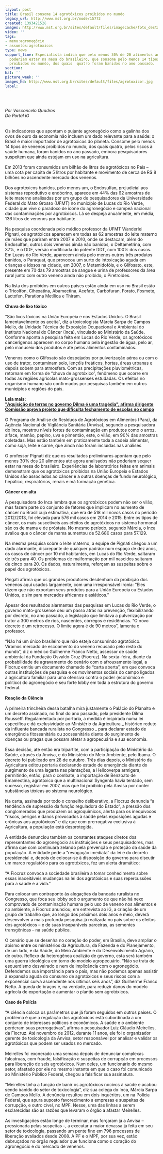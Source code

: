 ```yaml
---
layout: post
title: Brasil consome 14 agrotóxicos proibidos no mundo
legacy_url: http://www.mst.org.br/node/15772
created: 1393421528
images: http://www.mst.org.br/sites/default/files/imagecache/foto_destaque/agrotoxico!.jpg
video: ''
tags:
- menu:agronegócio
- assuntos:agrotóxicos
type: news
support_line: Especialista indica que pelo menos 30% de 20 alimentos analisados não
  poderiam estar na mesa do brasileiro, que sonsome pelo menos 14 tipos de venenos
  proibidos no mundo, dos quais  quatro foram banidos no ano passado.
section: 
hat: ''
picture_week: ''
images_hd: http://www.mst.org.br/sites/default/files/agrotoxico!.jpg
label: 
---
```

<p><br><em><br>Por Vasconcelo Quadros<br>Do Portal iG</em><br><br><br>Os indicadores que apontam o pujante agronegócio como a galinha dos ovos de ouro da economia não incluem um dado relevante para a saúde: o Brasil é maior importador de agrotóxicos do planeta. Consome pelo menos 14 tipos de venenos proibidos no mundo, dos quais quatro, pelos riscos à saúde humana, foram banidos no ano passado, embora pesquisadores suspeitem que ainda estejam em uso na agricultura.<br><br>Em 2013 foram consumidos um bilhão de litros de agrotóxicos no País – uma cota per capita de 5 litros por habitante e movimento de cerca de R$ 8 bilhões no ascendente mercado dos venenos.<br><br>Dos agrotóxicos banidos, pelo menos um, o Endosulfan, prejudicial aos sistemas reprodutivo e endócrino, aparece em 44% das 62 amostras de leite materno analisadas por um grupo de pesquisadores da Universidade Federal do Mato Grosso (UFMT) no município de Lucas do Rio Verde, cidade que vive o paradoxo de ícone do agronegócio e campeã nacional das contaminações por agrotóxicos. Lá se despeja anualmente, em média, 136 litros de venenos por habitante.<br><br>Na pesquisa coordenada pelo médico professor da UFMT Wanderlei Pignati, os agrotóxicos aparecem em todas as 62 amostras do leite materno de mães que pariram entre 2007 e 2010, onde se destacam, além do Endosulfan, outros dois venenos ainda não banidos, o Deltametrina, com 37%, e o DDE, versão modificada do potente DDT, com 100% dos casos. Em Lucas do Rio Verde, aparecem ainda pelo menos outros três produtos banidos, o Paraquat, que provocou um surto de intoxicação aguda em crianças e idosos na cidade, em 2007, o Metamidofóis, e o Glifosato, este, presente em 70 das 79 amostras de sangue e urina de professores da área rural junto com outro veneno ainda não proibido, o Piretroides.<br><br>Na lista dos proibidos em outros países estão ainda em uso no Brasil estão o Tricolfon, Cihexatina, Abamectina, Acefato, Carbofuran, Forato, Fosmete, Lactofen, Parationa Metílica e Thiram.<br><br><strong>Chuva de lixo tóxico</strong><br><br>“São lixos tóxicos na União Europeia e nos Estados Unidos. O Brasil lamentavelmente os aceita”, diz a toxicologista Márcia Sarpa de Campos Mello, da Unidade Técnica de Exposição Ocupacional e Ambiental do Instituto Nacional do Câncer (Inca), vinculado ao Ministério da Saúde. Conforme aponta a pesquisa feita em Lucas do Rio Verde, os agrotóxicos cancerígenos aparecem no corpo humano pela ingestão de água, pelo ar, pelo manuseio dos produtos e até pelos alimentos contaminados.<br><br>Venenos como o Glifosato são despejados por pulverização aérea ou com o uso de trator, contaminam solo, lençóis freáticos, hortas, áreas urbanas e depois sobem para atmosfera. Com as precipitações pluviométricas, retornam em forma de “chuva de agrotóxico”, fenômeno que ocorre em todas as regiões agrícolas mato-grossenses estudadas. Os efeitos no organismo humano são confirmados por pesquisas também em outros municípios e regiões do país.<br><strong><br>Leia mais:<br></strong><a href="http://www.mst.org.br/node/15770"><strong>"Aquisição de terras no governo Dilma é uma tragédia", afirma dirigente <br></strong></a><a href="http://www.mst.org.br/node/15771"><strong>Comissão aprova projeto que dificulta fechamento de escolas no campo </strong><br></a><br>O Programa de Análise de Resíduos de Agrotóxicos em Alimentos (Para), da Agência Nacional de Vigilância Sanitária (Anvisa), segundo a pesquisadora do Inca, mostrou níveis fortes de contaminação em produtos como o arroz, alface, mamão, pepino, uva e pimentão, este, o vilão, em 90% das amostras coletadas. Mas estão também em praticamente toda a cadeia alimentar, como soja, leite e carne, que ainda não foram incluídas nas análises.<br><br>O professor Pignati diz que os resultados preliminares apontam que pelo menos 30% dos 20 alimentos até agora analisados não poderiam sequer estar na mesa do brasileiro. Experiências de laboratórios feitas em animais demonstram que os agrotóxicos proibidos na União Europeia e Estados Unidos são associados ao câncer e a outras doenças de fundo neurológico, hepático, respiratórios, renais e má formação genética.<br><br><strong>Câncer em alta</strong><br><br>A pesquisadora do Inca lembra que os agrotóxicos podem não ser o vilão, mas fazem parte do conjunto de fatores que implicam no aumento de câncer no Brasil cuja estimativa, que era de 518 mil novos casos no período 2012/2013, foi elevada para 576 mil casos em 2014 e 2015. Entre os tipos de câncer, os mais suscetíveis aos efeitos de agrotóxicos no sistema hormonal são os de mama e de próstata. No mesmo período, segundo Márcia, o Inca avaliou que o câncer de mama aumentou de 52.680 casos para 57.129.<br><br>Na mesma pesquisa sobre o leite materno, a equipe de Pignati chegou a um dado alarmante, discrepante de qualquer padrão: num espaço de dez anos, os casos de câncer por 10 mil habitantes, em Lucas do Rio Verde, saltaram de três para 40. Os problemas de malformação por mil nascidos saltaram de cinco para 20. Os dados, naturalmente, reforçam as suspeitas sobre o papel dos agrotóxicos.<br><br>Pingati afirma que os grandes produtores desdenham da proibição dos venenos aqui usados largamente, com uma irresponsável ironia: “Eles dizem que não exportam seus produtos para a União Europeia ou Estados Unidos, e sim para mercados africanos e asiáticos.”<br><br>Apesar dos resultados alarmantes das pesquisas em Lucas do Rio Verde, o governo mato-grossense deu um passo atrás na prevenção, flexibilizando por decreto, no ano passado, a legislação que limitava a pulverização por trator a 300 metros de rios, nascentes, córregos e residências. “O novo decreto é um retrocesso. O limite agora é de 90 metros”, lamenta o professor.<br><br>“Não há um único brasileiro que não esteja consumindo agrotóxico. Viramos mercado de escoamento do veneno recusado pelo resto do mundo”, diz o médico Guilherme Franco Netto, assessor de saúde ambiental da Fundação Osvaldo Cruz (Fiocruz). Na sexta-feira, diante da probabilidade de agravamento do cenário com o afrouxamento legal, a Fiocruz emitiu um documento chamado de “carta aberta”, em que convoca outras instituições de pesquisa e os movimentos sociais do campo ligados à agricultura familiar para uma ofensiva contra o poder (econômico e político) do agronegócio e seu forte lobby em toda a estrutura do governo federal.<br><br><strong>Reação da Ciência</strong><br><br>A primeira trincheira dessa batalha mira justamente o Palácio do Planalto e um decreto assinado, no final do ano passado, pela presidente Dilma Rousseff. Regulamentado por portaria, a medida é inspirada numa lei específica e dá exclusividade ao Ministério da Agricultura _ histórico reduto da influente bancada ruralista no Congresso _ para declarar estado de emergência fitossanitária ou zoossanitária diante do surgimento de doenças ou pragas que possam afetar a agropecuária e sua economia.<br><br>Essa decisão, até então era tripartite, com a participação do Ministério da Saúde, através da Anvisa, e do Ministério do Meio Ambiente, pelo Ibama. O decreto foi publicado em 28 de outubro. Três dias depois, o Ministério da Agricultura editou portaria declarando estado de emergência diante do surgimento de uma lagarta nas plantações, a Helicoverpa armigera, permitindo, então, para o combate, a importação de Benzoato de Emamectina, agrotóxico que a multinacional Syngenta havia tentado, sem sucesso, registrar em 2007, mas que foi proibido pela Anvisa por conter substâncias tóxicas ao sistema neurológico.<br><br>Na carta, assinada por todo o conselho deliberativo, a Fiocruz denuncia “a tendência de supressão da função reguladora do Estado”, a pressão dos conglomerados que produzem os agroquímicos, alerta para os inequívocos “riscos, perigos e danos provocados à saúde pelas exposições agudas e crônicas aos agrotóxicos” e diz que com prerrogativa exclusiva à Agricultura, a população está desprotegida.<br><br>A entidade denunciou também os constantes ataques diretos dos representantes do agronegócio às instituições e seus pesquisadores, mas afirma que com continuará zelando pela prevenção e proteção da saúde da população. A entidade pede a “revogação imediata” da lei e do decreto presidencial e, depois de colocar-se à disposição do governo para discutir um marco regulatório para os agrotóxicos, fez um alerta dramático:<br><br>“A Fiocruz convoca a sociedade brasileira a tomar conhecimento sobre essas inaceitáveis mudanças na lei dos agrotóxicos e suas repercussões para a saúde e a vida.”<br><br>Para colocar um contraponto às alegações da bancada ruralista no Congresso, que foca seu lobby sob o argumento de que não há nexo comprovado de contaminação humana pelo uso de veneno nos alimentos e no ambiente, a Fiocruz anunciou, em entrevista ao iG, a criação de um grupo de trabalho que, ao longo dos próximos dois anos e meio, deverá desenvolver a mais profunda pesquisa já realizada no país sobre os efeitos dos agrotóxicos – e de suas inseparáveis parceiras, as sementes transgênicas – na saúde pública.<br><br>O cenário que se desenha no coração do poder, em Brasília, deve ampliar o abismo entre os ministérios da Agricultura, da Fazenda e do Planejamento, de um lado, e da Saúde, do Meio Ambiente e do Desenvolvimento Agrário, de outro. Reflexo da heterogênea coalizão de governo, esta será também uma guerra ideológica em torno do modelo agropecuário. “Não se trata de esquerdismo desvairado e nem de implicância com o agronegócio. Defendemos sua importância para o país, mas não podemos apenas assistir à expansão aguda do consumo de agrotóxicos e seus riscos com a exponencial curva ascendente nos últimos seis anos”, diz Guilherme Franco Netto. A queda de braços é, na verdade, para reduzir danos do modelo agrícola de exportação e aumentar o plantio sem agrotóxicos.<br><br><strong>Caso de Polícia</strong><br><br>“A ciência coloca os parâmetros que já foram seguidos em outros países. O problema é que a regulação dos agrotóxicos está subordinada a um conjunto de interesses políticos e econômicos. A saúde e o ambiente perderam suas prerrogativas”, afirma o pesquisador Luiz Cláudio Meirelles, da Fiocruz. Até novembro de 2012, durante 11 anos, ele foi o organizador gerente de toxicologia da Anvisa, setor responsável por analisar e validar os agrotóxicos que podem ser usados no mercado.<br><br>Meirelles foi exonerado uma semana depois de denunciar complexas falcatruas, com fraude, falsificação e suspeitas de corrupção em processos para liberação de seis agrotóxicos. Num deles, um funcionário do mesmo setor, afastado por ele no mesmo instante em que o caso foi comunicado ao Ministério Público Federal, chegou a falsificar sua assinatura.<br><br>“Meirelles tinha a função de banir os agrotóxicos nocivos à saúde e acabou sendo banido do setor de toxicologia”, diz sua colega do Inca, Márcia Sarpa de Campos Mello. A denúncia resultou em dois inquéritos, um na Polícia Federal, que apura suposto favorecimento a empresas e suspeitas de corrupção, e outro cível, no MPF. Nesse, uma das linhas a serem esclarecidas são as razões que levaram o órgão a afastar Meirelles.<br><br>As investigações estão longe de terminar, mas forçaram já a Anvisa – pressionada pelas suspeitas –, a executar a maior devassa já feita em seu setor de toxicologia, passando um pente fino em 796 processos de liberação avaliados desde 2008. A PF e o MPF, por sua vez, estão debruçados no órgão regulador que funciona como o coração do agronegócio e do mercado de venenos.</p><p>&nbsp;</p>
